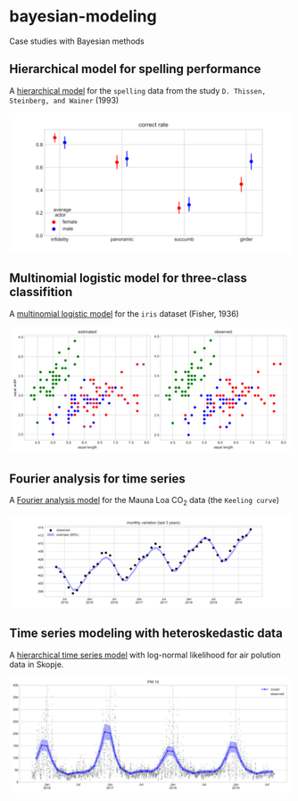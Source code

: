 # bayesian-modeling

Case studies with Bayesian methods

## Hierarchical model for spelling performance

A [hierarchical model](01%20spelling/spelling.ipynb) for the `spelling` data from the study `D. Thissen, Steinberg, and Wainer` (1993)

![average actor rates](01%20spelling/average_actor.svg)


## Multinomial logistic model for three-class classifition

A [multinomial logistic model](02%20iris/classification.ipynb) for the `iris` dataset (Fisher, 1936)

![sepal evaluation](02%20iris/sepal-evaluation.svg)


## Fourier analysis for time series

A [Fourier analysis model](03%20keeling/periodic.ipynb) for the Mauna Loa CO<sub>2</sub> data (the `Keeling curve`)

![keeling curve](03%20keeling/monthly_var.svg)

## Time series modeling with heteroskedastic data

A [hierarchical time series model](04%20air-politution/air-polution.ipynb) with log-normal likelihood for air polution data in Skopje.

![log-normal time-series](04%20air-politution/pm10.svg)
